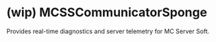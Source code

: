 # (wip) MCSSCommunicatorSponge
Provides real-time diagnostics and server telemetry for MC Server Soft.
